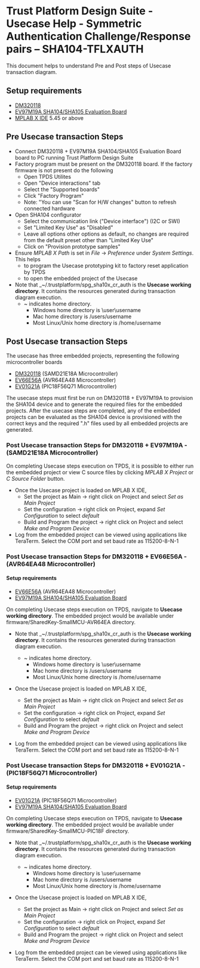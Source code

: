 # Trust Platform Design Suite - Usecase Help - Symmetric Authentication Challenge/Response pairs – SHA104-TFLXAUTH

This document helps to understand Pre and Post steps of Usecase transaction diagram.

## Setup requirements

- [DM320118](https://www.microchip.com/developmenttools/ProductDetails/DM320118)
- [EV97M19A SHA104/SHA105 Evaluation Board](https://www.microchip.com/en-us/development-tool/EV97M19A)
- [MPLAB X IDE](https://www.microchip.com/en-us/development-tools-tools-and-software/mplab-x-ide) 5.45 or above

## Pre Usecase transaction Steps

- Connect DM320118 + EV97M19A SHA104/SHA105 Evaluation Board board to PC running Trust Platform Design Suite
- Factory program must be present on the DM320118 board. If the factory firmware is not present do the following
    - Open TPDS Utilites 
    - Open "Device interactions" tab
    - Select the "Supported boards"
    - Click "Factory Program"
    - Note: "You can use "Scan for H/W changes" button to refresh connected hardware
- Open SHA104 configurator
    - Select the communication link ("Device interface") (I2C or SWI) 
    - Set "Limited Key Use" as "Disabled"
    - Leave all options other options as default, no changes are required from the default preset other than "Limited Key Use"    
    - Click on "Provision prototype samples"
- Ensure _MPLAB X Path_ is set in _File_ -> _Preference_ under _System Settings_. This helps
    - to program the Usecase prototyping kit to factory reset application by TPDS
    - to open the embedded project of the Usecase
- Note that _~/.trustplatform/spg_sha10x_cr_auth is the **Usecase working directory**. It contains the resources generated during transaction diagram execution.
  - ~ indicates home directory.
    - Windows home directory is \user\username
    - Mac home directory is /users/username
    - Most Linux/Unix home directory is /home/username

## Post Usecase transaction Steps

The usecase has three embedded projects, representing the following microcontroller boards

- [DM320118](https://www.microchip.com/developmenttools/ProductDetails/DM320118) (SAMD21E18A Microcontroller)
- [EV66E56A](https://www.microchip.com/en-us/development-tool/EV66E56A) (AVR64EA48 Microcontroller)
- [EV01G21A](https://www.microchip.com/en-us/development-tool/EV01G21A) (PIC18F56Q71 Microcontroller)

The usecase steps must first be run on DM320118 + EV97M19A to provision the SHA104 device and to generate the required files for the embedded projects. After the usecase steps are completed, any of the embedded projects can be evaluated as the SHA104 device is provisioned with the correct keys and the required ".h" files used by all embedded projects are generated.
### Post Usecase transaction Steps for DM320118 + EV97M19A - (SAMD21E18A Microcontroller)

On completing Usecase steps execution on TPDS, it is possible to either run the embedded project or view C source files by clicking _MPLAB X Project_ or _C Source Folder_ button.

- Once the Usecase project is loaded on MPLAB X IDE,
  - Set the project as Main -> right click on Project and select _Set as Main Project_
  - Set the configuration -> right click on Project, expand _Set Configuration_ to select _default_
  - Build and Program the project -> right click on Project and select _Make and Program Device_
- Log from the embedded project can be viewed using applications like TeraTerm. Select the COM port and set baud rate as 115200-8-N-1

### Post Usecase transaction Steps for DM320118 + EV66E56A - (AVR64EA48 Microcontroller)
#### Setup requirements
- [EV66E56A](https://www.microchip.com/en-us/development-tool/EV66E56A) (AVR64EA48 Microcontroller)
- [EV97M19A SHA104/SHA105 Evaluation Board](https://www.microchip.com/en-us/development-tool/EV97M19A)

On completing Usecase steps execution on TPDS, navigate to **Usecase working directory**. The embedded project would be available under firmware/SharedKey-SmallMCU-AVR64EA directory.

- Note that _~/.trustplatform/spg_sha10x_cr_auth is the **Usecase working directory**. It contains the resources generated during transaction diagram execution.
  - ~ indicates home directory.
    - Windows home directory is \user\username
    - Mac home directory is /users/username
    - Most Linux/Unix home directory is /home/username

- Once the Usecase project is loaded on MPLAB X IDE,
  - Set the project as Main -> right click on Project and select _Set as Main Project_
  - Set the configuration -> right click on Project, expand _Set Configuration_ to select _default_
  - Build and Program the project -> right click on Project and select _Make and Program Device_
- Log from the embedded project can be viewed using applications like TeraTerm. Select the COM port and set baud rate as 115200-8-N-1

### Post Usecase transaction Steps for DM320118 + EV01G21A - (PIC18F56Q71 Microcontroller)
#### Setup requirements
- [EV01G21A](https://www.microchip.com/en-us/development-tool/EV01G21A) (PIC18F56Q71 Microcontroller)
- [EV97M19A SHA104/SHA105 Evaluation Board](https://www.microchip.com/en-us/development-tool/EV97M19A)

On completing Usecase steps execution on TPDS, navigate to **Usecase working directory**. The embedded project would be available under firmware/SharedKey-SmallMCU-PIC18F directory.

- Note that _~/.trustplatform/spg_sha10x_cr_auth is the **Usecase working directory**. It contains the resources generated during transaction diagram execution.
  - ~ indicates home directory.
    - Windows home directory is \user\username
    - Mac home directory is /users/username
    - Most Linux/Unix home directory is /home/username

- Once the Usecase project is loaded on MPLAB X IDE,
  - Set the project as Main -> right click on Project and select _Set as Main Project_
  - Set the configuration -> right click on Project, expand _Set Configuration_ to select _default_
  - Build and Program the project -> right click on Project and select _Make and Program Device_
- Log from the embedded project can be viewed using applications like TeraTerm. Select the COM port and set baud rate as 115200-8-N-1
